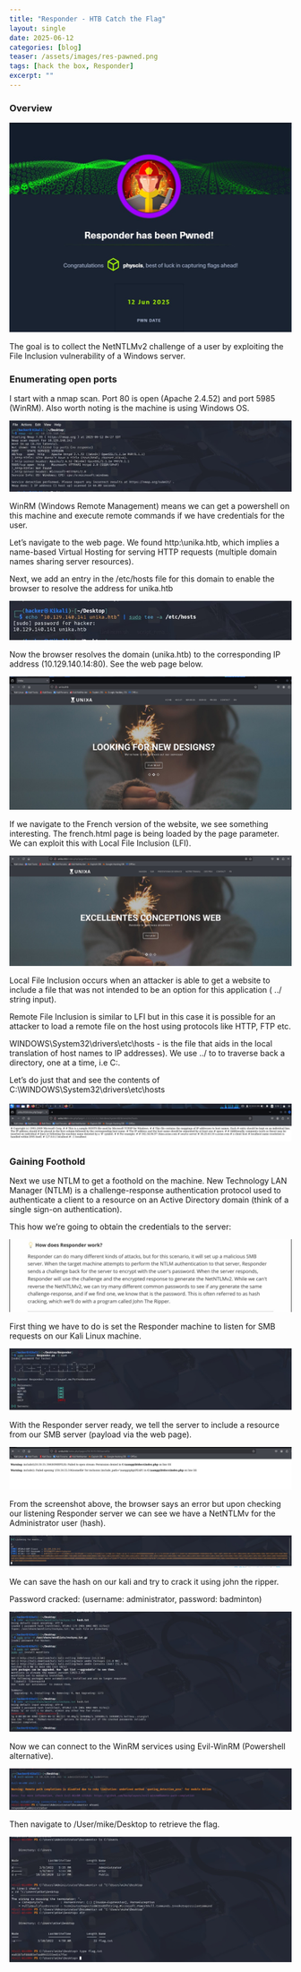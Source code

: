 ```yaml
---
title: "Responder - HTB Catch the Flag"
layout: single
date: 2025-06-12
categories: [blog]
teaser: /assets/images/res-pawned.png
tags: [hack the box, Responder]
excerpt: ""
---
```


### Overview

![Responder](/assets/images/res-pawned.png)

The goal is to collect the NetNTLMv2 challenge of a user by exploiting the File Inclusion vulnerability of a Windows server.

### Enumerating open ports

I start with a nmap scan. Port 80 is open (Apache 2.4.52) and port 5985 (WinRM). Also worth noting is the machine is using Windows OS.

<img src="/assets/images/res-nmap.png" alt="Nmap Scan" style="max-width:100%;">

WinRM (Windows Remote Management) means we can get a powershell on this machine and execute remote commands if we have credentials for the user.

Let’s navigate to the web page. We found http:\\unika.htb, which implies a name-based Virtual Hosting for serving HTTP requests (multiple domain names sharing server resources).

Next, we add an entry in the  /etc/hosts file for this domain to enable the browser to resolve the address for unika.htb

<img src="/assets/images/res-resolve.png" alt="Resolve Domain" style="max-width:100%;">

Now the browser resolves the domain (unika.htb) to the corresponding IP address (10.129.140.14:80). See the web page below.

<img src="/assets/images/res-unika.png" alt="Unika" style="max-width:100%;">

If we navigate to the French version of the website, we see something interesting. The  french.html page is being loaded by the  page parameter. We can exploit this with Local File Inclusion (LFI). 

<img src="/assets/images/res-unikafrench.png" alt="Unika French" style="max-width:100%;">

Local File Inclusion occurs when an attacker is able to get a website to include a file that was not intended to be an option for this application (  ../ string input).

Remote File Inclusion is similar to LFI but in this case it is possible for an attacker to load a remote file on the host using protocols like HTTP, FTP etc. 

WINDOWS\System32\drivers\etc\hosts - is the file that aids in the local translation of host names to IP addresses). We use ../ to to traverse back a directory, one at a time, i.e C:\.

Let’s do just that and see the contents of C:\WINDOWS\System32\drivers\etc\hosts

<img src="/assets/images/res-cfile.png" alt="C:/" style="max-width:100%;">

### Gaining Foothold

Next we use NTLM to get a foothold on the machine. New Technology LAN Manager (NTLM) is a challenge-response authentication protocol used to authenticate a client to a resource on an Active Directory domain (think of a single sign-on authentication).

This how we’re going to obtain the credentials to the server:

<img src="/assets/images/res-rfi-explain.png" alt="RFI" style="max-width:100%;">

First thing we have to do  is set the Responder machine to listen for SMB requests on our Kali Linux machine. 

<img src="/assets/images/res-listen.png" alt="Listening" style="max-width:100%;">

With the Responder server ready, we tell the server to include a resource from our SMB server (payload via the web page). 

<img src="/assets/images/res-rfincluded.jpg" alt="RFI" style="max-width:100%;">

From the screenshot above, the browser says an error but upon checking our listening Responder server we can see we have a NetNTLMv for the Administrator user (hash).

<img src="/assets/images/res-netntlmv2.png" alt="NetNTLMV2" style="max-width:100%;">

We can save the hash on our kali and try to crack it using john the ripper. 

Password cracked: (username: administrator, password: badminton)

<img src="/assets/images/res-password.png" alt="Pass" style="max-width:100%;">

Now we can connect to the WinRM services using Evil-WinRM (Powershell alternative).

<img src="/assets/images/res-winrmloggedin.png" alt="WinRM" style="max-width:100%;">

Then navigate to /User/mike/Desktop to retrieve the flag.

<img src="/assets/images/res-flag.png" alt="Flag" style="max-width:100%;">
